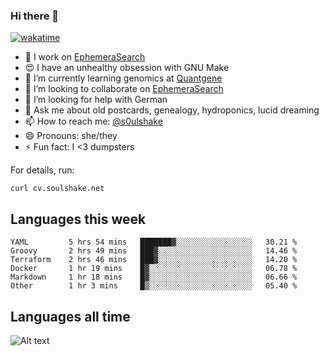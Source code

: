 ### Hi there 👋

[![wakatime](https://wakatime.com/badge/user/08339702-a231-40c4-8838-d449bd2ff951.svg)](https://wakatime.com/@08339702-a231-40c4-8838-d449bd2ff951)

<!--
**soulshake/soulshake** is a ✨ _special_ ✨ repository because its `README.md` (this file) appears on your GitHub profile.

Here are some ideas to get you started:

- 🔭 I’m currently working on ...
- 🌱 I’m currently learning ...
- 👯 I’m looking to collaborate on ...
- 🤔 I’m looking for help with ...
- 💬 Ask me about ...
- 📫 How to reach me: ...
- 😄 Pronouns: ...
- ⚡ Fun fact: ...
-->


- 🔭 I work on [EphemeraSearch](https://www.ephemerasearch.com/)
- 😍 I have an unhealthy obsession with GNU Make
- :dna: I’m currently learning genomics at [Quantgene](https://www.quantgene.com/)
- 👯 I’m looking to collaborate on [EphemeraSearch](https://www.ephemerasearch.com/)
- 🤔 I’m looking for help with German
- 💬 Ask me about old postcards, genealogy, hydroponics, lucid dreaming
- 📫 How to reach me: [@s0ulshake](https://twitter.com/soulshake)
- 😄 Pronouns: she/they
- ⚡ Fun fact: I <3 dumpsters

For details, run:

```
curl cv.soulshake.net
```

## Languages this week

<!--START_SECTION:waka-->

```text
YAML         5 hrs 54 mins   ███████▓░░░░░░░░░░░░░░░░░   30.21 %
Groovy       2 hrs 49 mins   ███▓░░░░░░░░░░░░░░░░░░░░░   14.46 %
Terraform    2 hrs 46 mins   ███▓░░░░░░░░░░░░░░░░░░░░░   14.20 %
Docker       1 hr 19 mins    █▓░░░░░░░░░░░░░░░░░░░░░░░   06.78 %
Markdown     1 hr 18 mins    █▓░░░░░░░░░░░░░░░░░░░░░░░   06.66 %
Other        1 hr 3 mins     █▒░░░░░░░░░░░░░░░░░░░░░░░   05.40 %
```

<!--END_SECTION:waka-->

## Languages all time
![Alt text](https://wakatime.com/share/@aj/6aa10b67-a5e9-4fb1-acaf-8692f4385172.svg)
